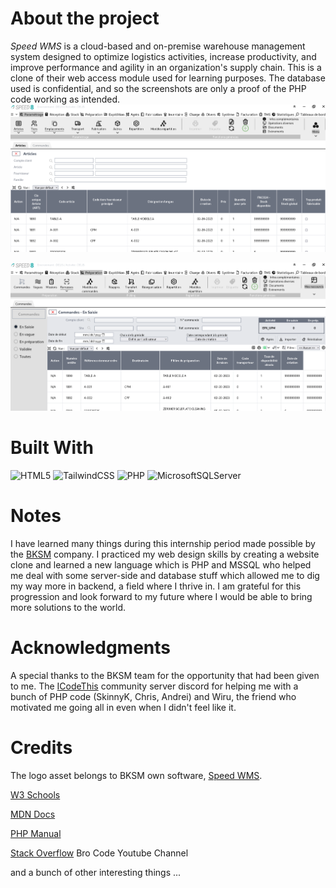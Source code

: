 # About the project

_Speed WMS_ is a cloud-based and on-premise warehouse management system designed to optimize logistics activities, increase productivity, and improve performance and agility in an organization's supply chain.
This is a clone of their web access module used for learning purposes. The database used is confidential, and so the screenshots are only a proof of the PHP code working as intended.
![](src/assets/screenshot_1.png)

![](src/assets/screenshot_2.png)

# Built With

![HTML5](https://img.shields.io/badge/html5-%23E34F26.svg?style=for-the-badge&logo=html5&logoColor=white)
![TailwindCSS](https://img.shields.io/badge/tailwindcss-%2338B2AC.svg?style=for-the-badge&logo=tailwind-css&logoColor=white)
![PHP](https://img.shields.io/badge/php-%23777BB4.svg?style=for-the-badge&logo=php&logoColor=white)
![MicrosoftSQLServer](https://img.shields.io/badge/Microsoft%20SQL%20Server-CC2927?style=for-the-badge&logo=microsoft%20sql%20server&logoColor=white)

# Notes

I have learned many things during this internship period made possible by the [BKSM](https://www.bksystemes.ma/) company. I practiced my web design skills by creating a website clone and learned a new language which is PHP and MSSQL who helped me deal with some server-side and database stuff which allowed me to dig my way more in backend, a field where I thrive in. I am grateful for this progression and look forward to my future where I would be able to bring more solutions to the world.

# Acknowledgments

A special thanks to the BKSM team for the opportunity that had been given to me. The [ICodeThis](https://icodethis.com/) community server discord for helping me with a bunch of PHP code (SkinnyK, Chris, Andrei) and Wiru, the friend who motivated me going all in even when I didn't feel like it.

# Credits

The logo asset belongs to BKSM own software, [Speed WMS](https://www.bksystemes.ma/logiciel/wms-gestion-d-entrepot-stock-speed-18).

[W3 Schools](https://www.w3schools.com/)

[MDN Docs](https://developer.mozilla.org/en-US/)

[PHP Manual](https://www.php.net/)

[Stack Overflow](https://stackoverflow.com/)
Bro Code Youtube Channel

and a bunch of other interesting things ...
